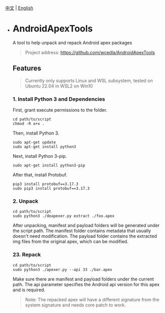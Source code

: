 
[中文](README.md) | [English](README_en.md)

- # AndroidApexTools

  A tool to help unpack and repack Android apex packages

  > Project address: https://github.com/wcedla/AndroidApexTools

  ## **Features**

  > Currently only supports Linux and WSL subsystem, tested on Ubuntu 22.04 in WSL2 on Win10

  ### **1. Install Python 3 and Dependencies**
  First, grant execute permissions to the folder.

  ```shell
  cd path/to/script
  chmod -R a+x .
  ```
  Then, install Python 3.

  ```shell
  sudo apt-get update
  sudo apt-get install python3
  ```
  Next, install Python 3-pip.

  ```shell
  sudo apt-get install python3-pip
  ```
  After that, install Protobuf.

  ```shell
  pip3 install protobuf==3.17.3
  sudo pip3 install protobuf==3.17.3
  ```

  ### **2. Unpack**

  ```shell
  cd path/to/script
  sudo python3 ./deapexer.py extract ./foo.apex
  ```

  After unpacking, manifest and payload folders will be generated under the script path. The manifest folder contains metadata that usually doesn't need modification. The payload folder contains the extracted img files from the original apex, which can be modified.

  ### **23. Repack**

  ```shell
  cd path/to/script
  sudo python3 ./apexer.py --api 33 ./bar.apex
  ```

  Make sure there are manifest and payload folders under the current path. The api parameter specifies the Android api version for this apex and is required.

  > Note: The repacked apex will have a different signature from the system signature and needs core patch to work.
